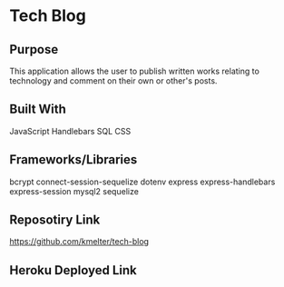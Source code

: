 # Tech Blog

## Purpose
This application allows the user to publish written works relating to technology and comment on their own or other's posts.

## Built With
JavaScript
Handlebars
SQL
CSS

## Frameworks/Libraries
bcrypt
connect-session-sequelize
dotenv
express
express-handlebars
express-session
mysql2
sequelize

## Reposotiry Link
https://github.com/kmelter/tech-blog

## Heroku Deployed Link
